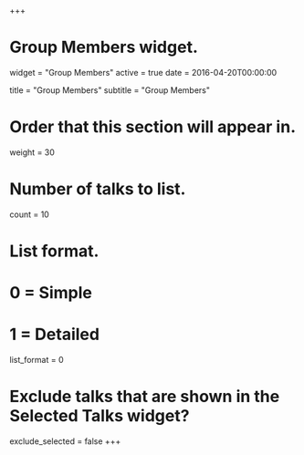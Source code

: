 +++
# Group Members widget.
widget = "Group Members"
active = true
date = 2016-04-20T00:00:00

title = "Group Members"
subtitle = "Group Members"

# Order that this section will appear in.
weight = 30

# Number of talks to list.
count = 10

# List format.
#   0 = Simple
#   1 = Detailed
list_format = 0

# Exclude talks that are shown in the Selected Talks widget?
exclude_selected = false
+++

